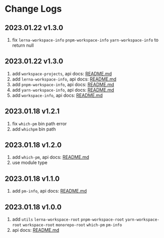 # Change Logs

## 2023.01.22 v1.3.0

1. fix `lerna-workspace-info` `pnpm-workspace-info` `yarn-workspace-info` to return null

## 2023.01.22 v1.3.0

1. add `workspace-projects`, api docs: [README.md](https://github.com/saqqdy/node-kit/tree/master/packages/workspace-projects#readme)
2. add `lerna-workspace-info`, api docs: [README.md](https://github.com/saqqdy/node-kit/tree/master/packages/lerna-workspace-info#readme)
3. add `pnpm-workspace-info`, api docs: [README.md](https://github.com/saqqdy/node-kit/tree/master/packages/pnpm-workspace-info#readme)
4. add `yarn-workspace-info`, api docs: [README.md](https://github.com/saqqdy/node-kit/tree/master/packages/yarn-workspace-info#readme)
5. add `workspace-info`, api docs: [README.md](https://github.com/saqqdy/node-kit/tree/master/packages/workspace-info#readme)

## 2023.01.18 v1.2.1

1. fix `which-pm` bin path error
2. add `whichpm` bin path

## 2023.01.18 v1.2.0

1. add `which-pm`, api docs: [README.md](https://github.com/saqqdy/node-kit/tree/master/packages/which-pm#readme)
2. use module type

## 2023.01.18 v1.1.0

1. add `pm-info`, api docs: [README.md](https://github.com/saqqdy/node-kit/tree/master/packages/pm-info#readme)

## 2023.01.18 v1.0.0

1. add `utils` `lerna-workspace-root` `pnpm-workspace-root` `yarn-workspace-root` `workspace-root` `monorepo-root` `which-pm` `pm-info`
2. api docs: [README.md](./README.md)
